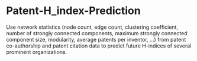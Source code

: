 # Patent-H_index-Prediction
Use network statistics (node count, edge count, clustering coefficient, number of strongly connected components, maximum strongly connected component size, modularity, average patents per inventor, ...) from patent co-authorship and patent citation data to predict future H-indices of several prominent organizations.
